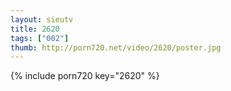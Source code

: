 ```yaml
--- 
layout: sieutv
title: 2620
tags: ["002"]
thumb: http://porn720.net/video/2620/poster.jpg
---
```

{% include porn720 key="2620" %} 
